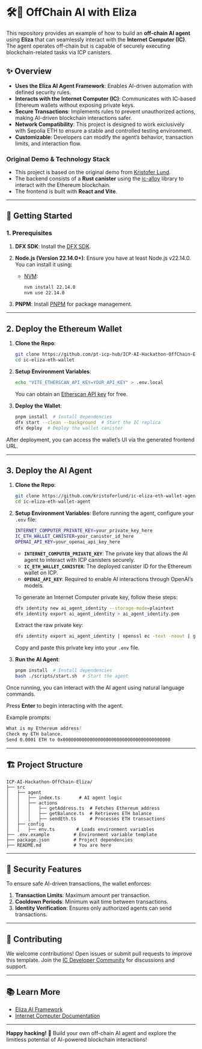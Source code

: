 # 🛠️🤖 OffChain AI with Eliza

This repository provides an example of how to build an **off-chain AI agent** using **Eliza** that can seamlessly interact with the **Internet Computer (IC)**. The agent operates off-chain but is capable of securely executing blockchain-related tasks via ICP canisters.

## ✨ Overview

- **Uses the Eliza AI Agent Framework**: Enables AI-driven automation with defined security rules.
- **Interacts with the Internet Computer (IC)**: Communicates with IC-based Ethereum wallets without exposing private keys.
- **Secure Transactions**: Implements rules to prevent unauthorized actions, making AI-driven blockchain interactions safer.
- **Network Compatibility**: This project is designed to work exclusively with Sepolia ETH to ensure a stable and controlled testing environment.
- **Customizable**: Developers can modify the agent’s behavior, transaction limits, and interaction flow.

### Original Demo & Technology Stack
- This project is based on the original demo from [Kristofer Lund](https://github.com/kristoferlund).
- The backend consists of a **Rust canister** using the [ic-alloy](https://github.com/ic-alloy) library to interact with the Ethereum blockchain.
- The frontend is built with **React and Vite**.

---

## 🚀 Getting Started

### 1. Prerequisites

1. **DFX SDK**: Install the [DFX SDK](https://internetcomputer.org/docs/current/developer-docs/build/install-upgrade-remove).
2. **Node.js (Version 22.14.0+)**: Ensure you have at least Node.js v22.14.0. You can install it using:
   - [NVM](https://github.com/nvm-sh/nvm):
     ```bash
     nvm install 22.14.0
     nvm use 22.14.0
     ```

3. **PNPM**: Install [PNPM](https://pnpm.io/installation) for package management.

---

## 2. Deploy the Ethereum Wallet

1. **Clone the Repo**: 
   ```bash
   git clone https://github.com/pt-icp-hub/ICP-AI-Hackathon-OffChain-Eliza.git
   cd ic-eliza-eth-wallet
   ```

2. **Setup Environment Variables**:
   ```bash
   echo "VITE_ETHERSCAN_API_KEY=YOUR_API_KEY" > .env.local
   ```
   You can obtain an [Etherscan API key](https://etherscan.io/apis) for free.

3. **Deploy the Wallet**:
   ```bash
   pnpm install  # Install dependencies
   dfx start --clean --background  # Start the IC replica
   dfx deploy  # Deploy the wallet canister
   ```

After deployment, you can access the wallet’s UI via the generated frontend URL.

---

## 3. Deploy the AI Agent

1. **Clone the Repo**:
   ```bash
   git clone https://github.com/kristoferlund/ic-eliza-eth-wallet-agent.git
   cd ic-eliza-eth-wallet-agent
   ```

2. **Setup Environment Variables**:
   Before running the agent, configure your `.env` file:
   ```bash
   INTERNET_COMPUTER_PRIVATE_KEY=your_private_key_here
   IC_ETH_WALLET_CANISTER=your_canister_id_here
   OPENAI_API_KEY=your_openai_api_key_here
   ```

   - **`INTERNET_COMPUTER_PRIVATE_KEY`**: The private key that allows the AI agent to interact with ICP canisters securely.
   - **`IC_ETH_WALLET_CANISTER`**: The deployed canister ID for the Ethereum wallet on ICP.
   - **`OPENAI_API_KEY`**: Required to enable AI interactions through OpenAI’s models.

   To generate an Internet Computer private key, follow these steps:
   ```bash
   dfx identity new ai_agent_identity --storage-mode=plaintext
   dfx identity export ai_agent_identity > ai_agent_identity.pem
   ```
   Extract the raw private key:
   ```bash
   dfx identity export ai_agent_identity | openssl ec -text -noout | grep -A 3 priv: | tail -n +2 | tr -d '[:space:]:' | tr -d '\n'
   ```
   Copy and paste this private key into your `.env` file.

3. **Run the AI Agent**:
   ```bash
   pnpm install  # Install dependencies
   bash ./scripts/start.sh  # Start the agent
   ```

Once running, you can interact with the AI agent using natural language commands.

Press **Enter** to begin interacting with the agent.

Example prompts:
```bash
What is my Ethereum address?
Check my ETH balance.
Send 0.0001 ETH to 0x0000000000000000000000000000000000000000
```

---

## 🏗 Project Structure

```
ICP-AI-Hackathon-OffChain-Eliza/
├── src
│   ├── agent
│   │   ├── index.ts       # AI agent logic
│   │   ├── actions
│   │   │   ├── getAddress.ts  # Fetches Ethereum address
│   │   │   ├── getBalance.ts  # Retrieves ETH balance
│   │   │   ├── sendEth.ts     # Processes ETH transactions
│   ├── config
│   │   ├── env.ts        # Loads environment variables
├── .env.example         # Environment variable template
├── package.json         # Project dependencies
├── README.md            # You are here
```

---

## 🔐 Security Features

To ensure safe AI-driven transactions, the wallet enforces:

1. **Transaction Limits**: Maximum amount per transaction.
2. **Cooldown Periods**: Minimum wait time between transactions.
3. **Identity Verification**: Ensures only authorized agents can send transactions.

---

## 🤝 Contributing

We welcome contributions! Open issues or submit pull requests to improve this template. Join the [IC Developer Community](https://forum.dfinity.org/) for discussions and support.

---

## 📚 Learn More

- [Eliza AI Framework](https://github.com/elizaOS/eliza)
- [Internet Computer Documentation](https://internetcomputer.org/docs/home)

---

**Happy hacking!** 🚀 Build your own off-chain AI agent and explore the limitless potential of AI-powered blockchain interactions!
